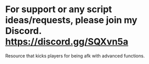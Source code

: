 # For support or any script ideas/requests, please join my Discord. https://discord.gg/SQXvn5a
Resource that kicks players for being afk with advanced functions.
